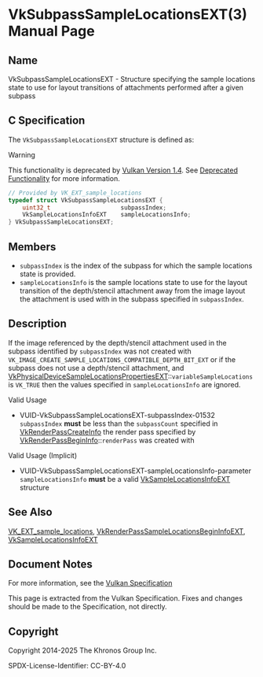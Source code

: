 # VkSubpassSampleLocationsEXT(3) Manual Page

## Name

VkSubpassSampleLocationsEXT - Structure specifying the sample locations state to use for layout transitions of attachments performed after a given subpass



## [](#_c_specification)C Specification

The `VkSubpassSampleLocationsEXT` structure is defined as:

Warning

This functionality is deprecated by [Vulkan Version 1.4](#versions-1.4). See [Deprecated Functionality](#deprecation-dynamicrendering) for more information.

```c++
// Provided by VK_EXT_sample_locations
typedef struct VkSubpassSampleLocationsEXT {
    uint32_t                    subpassIndex;
    VkSampleLocationsInfoEXT    sampleLocationsInfo;
} VkSubpassSampleLocationsEXT;
```

## [](#_members)Members

- `subpassIndex` is the index of the subpass for which the sample locations state is provided.
- `sampleLocationsInfo` is the sample locations state to use for the layout transition of the depth/stencil attachment away from the image layout the attachment is used with in the subpass specified in `subpassIndex`.

## [](#_description)Description

If the image referenced by the depth/stencil attachment used in the subpass identified by `subpassIndex` was not created with `VK_IMAGE_CREATE_SAMPLE_LOCATIONS_COMPATIBLE_DEPTH_BIT_EXT` or if the subpass does not use a depth/stencil attachment, and [VkPhysicalDeviceSampleLocationsPropertiesEXT](https://registry.khronos.org/vulkan/specs/latest/man/html/VkPhysicalDeviceSampleLocationsPropertiesEXT.html)::`variableSampleLocations` is `VK_TRUE` then the values specified in `sampleLocationsInfo` are ignored.

Valid Usage

- [](#VUID-VkSubpassSampleLocationsEXT-subpassIndex-01532)VUID-VkSubpassSampleLocationsEXT-subpassIndex-01532  
  `subpassIndex` **must** be less than the `subpassCount` specified in [VkRenderPassCreateInfo](https://registry.khronos.org/vulkan/specs/latest/man/html/VkRenderPassCreateInfo.html) the render pass specified by [VkRenderPassBeginInfo](https://registry.khronos.org/vulkan/specs/latest/man/html/VkRenderPassBeginInfo.html)::`renderPass` was created with

Valid Usage (Implicit)

- [](#VUID-VkSubpassSampleLocationsEXT-sampleLocationsInfo-parameter)VUID-VkSubpassSampleLocationsEXT-sampleLocationsInfo-parameter  
  `sampleLocationsInfo` **must** be a valid [VkSampleLocationsInfoEXT](https://registry.khronos.org/vulkan/specs/latest/man/html/VkSampleLocationsInfoEXT.html) structure

## [](#_see_also)See Also

[VK\_EXT\_sample\_locations](https://registry.khronos.org/vulkan/specs/latest/man/html/VK_EXT_sample_locations.html), [VkRenderPassSampleLocationsBeginInfoEXT](https://registry.khronos.org/vulkan/specs/latest/man/html/VkRenderPassSampleLocationsBeginInfoEXT.html), [VkSampleLocationsInfoEXT](https://registry.khronos.org/vulkan/specs/latest/man/html/VkSampleLocationsInfoEXT.html)

## [](#_document_notes)Document Notes

For more information, see the [Vulkan Specification](https://registry.khronos.org/vulkan/specs/latest/html/vkspec.html#VkSubpassSampleLocationsEXT)

This page is extracted from the Vulkan Specification. Fixes and changes should be made to the Specification, not directly.

## [](#_copyright)Copyright

Copyright 2014-2025 The Khronos Group Inc.

SPDX-License-Identifier: CC-BY-4.0